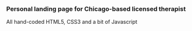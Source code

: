 ### Personal landing page for Chicago-based licensed therapist

All hand-coded HTML5, CSS3 and a bit of Javascript
